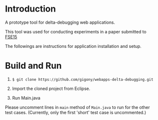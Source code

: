 Introduction
=============

A prototype tool for delta-debugging web applications.

This tool was used for conducting experiments in a paper submitted to [FSE15](https://sites.google.com/site/fsewebdd/) 

The followings are instructions for application installation and setup.

Build and Run
=======

1) `$ git clone https://github.com/gigony/webapps-delta-debugging.git`

2) Import the cloned project from Eclipse.

3) Run Main.java


Please uncomment lines in `main` method of `Main.java` to run for the other test cases. (Currently, only the first 'short' test case is uncommented.)


